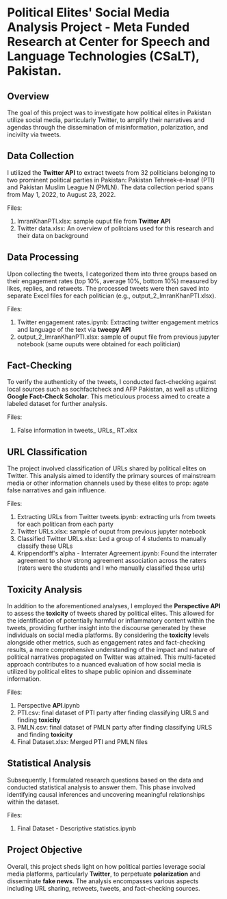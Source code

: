 # Political Elites' Social Media Analysis Project - Meta Funded Research at Center for Speech and Language Technologies (CSaLT), Pakistan.

## Overview

The goal of this project was to investigate how political elites in Pakistan utilize social media, particularly Twitter, to amplify their narratives and agendas through the dissemination of misinformation, polarization, and incivilty via tweets.

## Data Collection

I utilized the **Twitter API** to extract tweets from 32 politicians belonging to two prominent political parties in Pakistan: Pakistan Tehreek-e-Insaf (PTI) and Pakistan Muslim League N (PMLN). The data collection period spans from May 1, 2022, to August 23, 2022.

Files: 
1) ImranKhanPTI.xlsx: sample ouput file from **Twitter API**
2) Twitter data.xlsx: An overview of politcians used for this research and their data on background

## Data Processing

Upon collecting the tweets, I categorized them into three groups based on their engagement rates (top 10%, average 10%, bottom 10%) measured by likes, replies, and retweets. The processed tweets were then saved into separate Excel files for each politician (e.g., output_2_ImranKhanPTI.xlsx).

Files: 
1) Twitter engagement rates.ipynb: Extracting twitter engagement metrics and language of the text via **tweepy API**
2) output_2_ImranKhanPTI.xlsx: sample of ouput file from previous jupyter notebook (same ouputs were obtained for each politician)

## Fact-Checking

To verify the authenticity of the tweets, I conducted fact-checking against local sources such as sochfactcheck and AFP Pakistan, as well as utilizing **Google Fact-Check Scholar**. This meticulous process aimed to create a labeled dataset for further analysis.

Files: 
1) False information in tweets_ URLs_ RT.xlsx

## URL Classification

The project involved classification of URLs shared by political elites on Twitter. This analysis aimed to identify the primary sources of mainstream media or other information channels used by these elites to prop: agate false narratives and gain influence.

Files:
1) Extracting URLs from Twitter tweets.ipynb: extracting urls from tweets for each politican from each party
2) Twitter URLs.xlsx: sample of ouput from previous jupyter notebook
3) Classified Twitter URLs.xlsx: Led a group of 4 students to manually classify these URLs
4) Krippendorff's alpha - Interrater Agreement.ipynb: Found the interrater agreement to show strong agreement association across the raters (raters were the students and I who manually classified these urls)

## Toxicity Analysis

In addition to the aforementioned analyses, I employed the **Perspective API** to assess the **toxicity** of tweets shared by political elites. This allowed for the identification of potentially harmful or inflammatory content within the tweets, providing further insight into the discourse generated by these individuals on social media platforms. By considering the **toxicity** levels alongside other metrics, such as engagement rates and fact-checking results, a more comprehensive understanding of the impact and nature of political narratives propagated on Twitter was attained. This multi-faceted approach contributes to a nuanced evaluation of how social media is utilized by political elites to shape public opinion and disseminate information.

Files:
1) Perspective **API**.ipynb
2) PTI.csv: final dataset of PTI party after finding classifying URLS and finding **toxicity** 
3) PMLN.csv: final dataset of PMLN party after finding classifying URLS and finding **toxicity**
4) Final Dataset.xlsx: Merged PTI and PMLN files

## Statistical Analysis

Subsequently, I formulated research questions based on the data and conducted statistical analysis to answer them. This phase involved identifying causal inferences and uncovering meaningful relationships within the dataset.

Files:
1) Final Dataset - Descriptive statistics.ipynb

## Project Objective

Overall, this project sheds light on how political parties leverage social media platforms, particularly **Twitter**, to perpetuate **polarization** and disseminate **fake news**. The analysis encompasses various aspects including URL sharing, retweets, tweets, and fact-checking sources.
